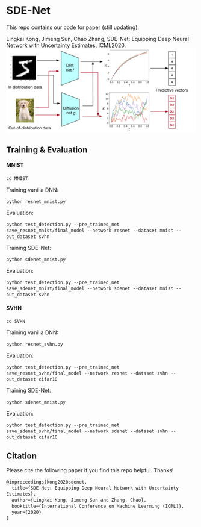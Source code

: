 # SDE-Net
This repo contains our code for paper (still updating): 

Lingkai Kong, Jimeng Sun, Chao Zhang, SDE-Net: Equipping Deep Neural Network with Uncertainty Estimates, ICML2020.
![SDE-Net](figure/illustration.png)


## Training & Evaluation

#### MNIST
```
cd MNIST
```
Training vanilla DNN:
```
python resnet_mnist.py 
```
Evaluation:
```
python test_detection.py --pre_trained_net save_resnet_mnist/final_model --network resnet --dataset mnist --out_dataset svhn
```
Training SDE-Net:
```
python sdenet_mnist.py 
```
Evaluation:
```
python test_detection.py --pre_trained_net save_sdenet_mnist/final_model --network sdenet --dataset mnist --out_dataset svhn
```

#### SVHN
```
cd SVHN
```
Training vanilla DNN:
```
python resnet_svhn.py 
```
Evaluation:
```
python test_detection.py --pre_trained_net save_resnet_svhn/final_model --network resnet --dataset svhn --out_dataset cifar10
```
Training SDE-Net:
```
python sdenet_mnist.py 
```
Evaluation:
```
python test_detection.py --pre_trained_net save_sdenet_svhn/final_model --network sdenet --dataset svhn --out_dataset cifar10
```




## Citation

Please cite the following paper if you find this repo helpful. Thanks!
```
@inproceedings{kong2020sdenet,
  title={SDE-Net: Equipping Deep Neural Network with Uncertainty Estimates},
  author={Lingkai Kong, Jimeng Sun and Zhang, Chao},
  booktitle={International Conference on Machine Learning (ICML)},
  year={2020}
}
```